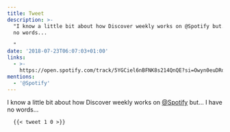 ```yaml
---
title: Tweet
description: >-
  "I know a little bit about how Discover weekly works on @Spotify but... I have
  no words...

  "
date: '2018-07-23T06:07:03+01:00'
links:
  - >-
    https://open.spotify.com/track/5YGCiel6nBFNK8s214QnQE?si=Owyn0euDRdOChaHr6zUAdg
mentions:
  - '@Spotify'
---
```

I know a little bit about how Discover weekly works on [@Spotify](https://twitter.com/@Spotify) but... I have no words...

      {{< tweet 1 0 >}}
    
